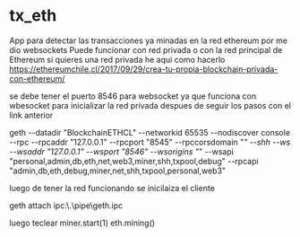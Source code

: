 # tx_eth
App para detectar las transacciones ya minadas en la red ethereum por me dio websockets
Puede funcionar con red privada o con la red principal de Ethereum
si quieres  una red privada he aqui como hacerlo https://ethereumchile.cl/2017/09/29/crea-tu-propia-blockchain-privada-con-ethereum/

se debe tener el puerto 8546 para websocket ya que funciona con wbesocket
para inicializar la red privada despues de seguir los pasos con el link anterior

geth --datadir "BlockchainETHCL" --networkid 65535 --nodiscover console --rpc --rpcaddr "127.0.0.1" --rpcport "8545" --rpccorsdomain "*" --shh --ws --wsaddr "127.0.0.1" --wsport "8546" --wsorigins "*" --wsapi "personal,admin,db,eth,net,web3,miner,shh,txpool,debug" --rpcapi "admin,db,eth,debug,miner,net,shh,txpool,personal,web3"

luego de tener la red funcionando se inicilaiza el cliente

geth attach ipc:\\.\pipe\geth.ipc

luego teclear
miner.start(1)
eth.mining()
